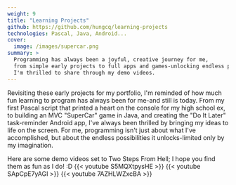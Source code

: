 ```yaml
---
weight: 9
title: "Learning Projects"
github: https://github.com/hungcq/learning-projects
technologies: Pascal, Java, Android...
cover:
  image: /images/supercar.png
summary: >
  Programming has always been a joyful, creative journey for me,
  from simple early projects to full apps and games-unlocking endless possibilities and excitement which 
  I'm thrilled to share through my demo videos.
---
```


Revisiting these early projects for my portfolio,
I'm reminded of how much fun learning to program has always been for me-and still is today.
From my first Pascal script that printed a heart on the console for my high school ex,
to building an MVC "SuperCar" game in Java, and creating the "Do It Later" task-reminder Android app,
I've always been thrilled by bringing my ideas to life on the screen.
For me, programming isn't just about what I've accomplished,
but about the endless possibilities it unlocks-limited only by my imagination.

Here are some demo videos set to Two Steps From Hell; I hope you find them as fun as I do! :D
{{< youtube S5MQXtpysHE >}}
{{< youtube SApCpE7yAGI >}}
{{< youtube 7AZHLWZxcBA >}}
